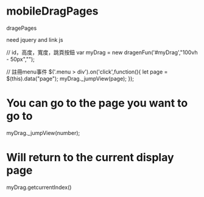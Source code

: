 # mobileDragPages
dragePages


need jquery and link js
<script src="https://ajax.googleapis.com/ajax/libs/jquery/3.3.1/jquery.min.js"></script>
<script src="js/myDrag.js"></script>

// id，高度，寬度，跳頁按鈕
var myDrag = new dragenFun('#myDrag',"100vh - 50px","");

// 註冊menu事件
$('.menu > div').on('click',function(){
  let page = $(this).data("page");
  myDrag._jumpView(page);
});


# You can go to the page you want to go to
myDrag._jumpView(number);


# Will return to the current display page
myDrag.getcurrentIndex()
